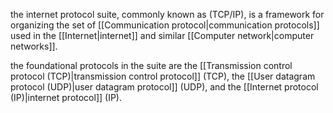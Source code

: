 the internet protocol suite, commonly known as (TCP/IP), is a framework for organizing the set of [[Communication protocol|communication protocols]] used in the [[Internet|internet]] and similar [[Computer network|computer networks]].

the foundational protocols in the suite are the [[Transmission control protocol (TCP)|transmission control protocol]] (TCP), the [[User datagram protocol (UDP)|user datagram protocol]] (UDP), and the [[Internet protocol (IP)|internet protocol]] (IP).

